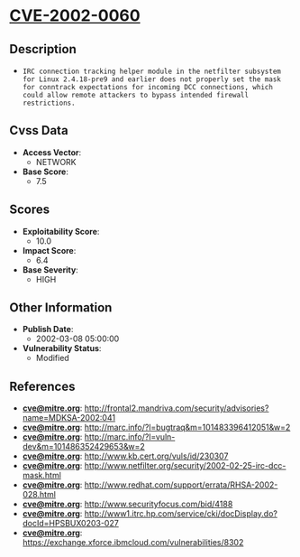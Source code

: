 
# [CVE-2002-0060](https://cve.mitre.org/cgi-bin/cvename.cgi?name=CVE-2002-0060)

## Description

- `IRC connection tracking helper module in the netfilter subsystem for Linux 2.4.18-pre9 and earlier does not properly set the mask for conntrack expectations for incoming DCC connections, which could allow remote attackers to bypass intended firewall restrictions.`

## Cvss Data

- **Access Vector**:
  - NETWORK
- **Base Score**:
  - 7.5

## Scores

- **Exploitability Score**:
  - 10.0
- **Impact Score**:
  - 6.4
- **Base Severity**:
  - HIGH

## Other Information

- **Publish Date**:
  - 2002-03-08 05:00:00
- **Vulnerability Status**:
  - Modified

## References

- **cve@mitre.org**: http://frontal2.mandriva.com/security/advisories?name=MDKSA-2002:041
- **cve@mitre.org**: http://marc.info/?l=bugtraq&m=101483396412051&w=2
- **cve@mitre.org**: http://marc.info/?l=vuln-dev&m=101486352429653&w=2
- **cve@mitre.org**: http://www.kb.cert.org/vuls/id/230307
- **cve@mitre.org**: http://www.netfilter.org/security/2002-02-25-irc-dcc-mask.html
- **cve@mitre.org**: http://www.redhat.com/support/errata/RHSA-2002-028.html
- **cve@mitre.org**: http://www.securityfocus.com/bid/4188
- **cve@mitre.org**: http://www1.itrc.hp.com/service/cki/docDisplay.do?docId=HPSBUX0203-027
- **cve@mitre.org**: https://exchange.xforce.ibmcloud.com/vulnerabilities/8302
